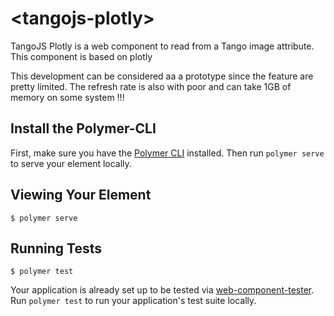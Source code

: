 # \<tangojs-plotly\>

TangoJS Plotly is a web component to read from a Tango image attribute. This component is based on plotly

This development can be considered aa a prototype since the feature are pretty limited. The refresh rate is also with poor and can take 1GB of memory on some system !!!


## Install the Polymer-CLI

First, make sure you have the [Polymer CLI](https://www.npmjs.com/package/polymer-cli) installed. Then run `polymer serve` to serve your element locally.

## Viewing Your Element

```
$ polymer serve
```

## Running Tests

```
$ polymer test
```

Your application is already set up to be tested via [web-component-tester](https://github.com/Polymer/web-component-tester). Run `polymer test` to run your application's test suite locally.
